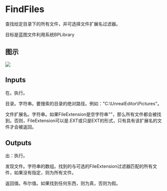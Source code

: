 # FindFiles

查找给定目录下的所有文件，并可选择文件扩展名过滤器。

目标是蓝图文件利用系统BPLibrary

## 图示

![]($-20221218-19002060.png)

## Inputs

在。执行。

目录。字符串。要搜索的目录的绝对路径。例如："C:\UnrealEditor\Pictures"。

文件扩展名。字符串。如果FileExtension是空字符串""，那么所有文件都会被找到。否则，FileExtension可以是.EXT或只是EXT的形式，只有具有该扩展名的文件才会被返回。

## Outputs

出：执行。

发现文件。字符串的数组。找到的与可选的FileExtension过滤器匹配的所有文件，如果没有指定，则为所有文件。

返回值。布尔值。如果找到任何东西，则为真，否则为假。
